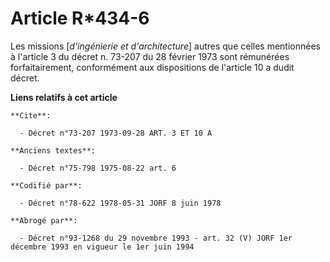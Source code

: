 # Article R*434-6

Les missions [*d'ingénierie et d'architecture*] autres que celles mentionnées à l'article 3 du décret n. 73-207 du 28 février
1973 sont rémunérées forfaitairement, conformément aux dispositions de l'article 10 a dudit décret.

**Liens relatifs à cet article**

	**Cite**:

	  - Décret n°73-207 1973-09-28 ART. 3 ET 10 A

	**Anciens textes**:

	  - Décret n°75-798 1975-08-22 art. 6

	**Codifié par**:

	  - Décret n°78-622 1978-05-31 JORF 8 juin 1978

	**Abrogé par**:

	  - Décret n°93-1268 du 29 novembre 1993 - art. 32 (V) JORF 1er décembre 1993 en vigueur le 1er juin 1994
